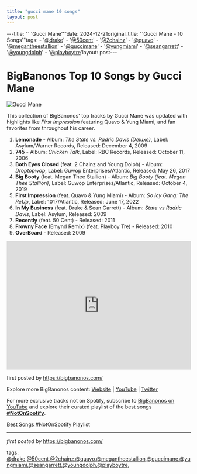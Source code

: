 ```yaml
---
title: "gucci mane 10 songs"
layout: post
---
```

---title: "' 'Gucci Mane''"date: 2024-12-21original_title: "'Gucci Mane -  10 Songs'"tags:  - '[@drake](/tags/drake/)'  - '[@50cent](/tags/50cent/)'  - '[@2chainz](/tags/2chainz/)'  - '[@quavo](/tags/quavo/)'  - '[@megantheestallion](/tags/megantheestallion/)'  - '[@guccimane](/tags/guccimane/)'  - '[@yungmiami](/tags/yungmiami/)'  - '[@seangarrett](/tags/seangarrett/)'  - '[@youngdolph](/tags/youngdolph/)'  - '[@playboytre](/tags/playboytre/)'layout: post---<h1>BigBanonos Top 10 Songs by Gucci Mane</h1><img alt="Gucci Mane" src="https://yt3.googleusercontent.com/rA78H-5Zuw7YEnKoNwWLI8xatjbA_GjwTyr1u2axE0LRESoafHIXdI5T_T9a17L287jaV2osvw=s900-c-k-c0x00ffffff-no-rj" /> <p>This collection of BigBanonos' top tracks by Gucci Mane was updated with highlights like *First Impression* featuring Quavo & Yung Miami, and fan favorites from throughout his career.</p> <ol> <li><strong>Lemonade</strong> - Album: <em>The State vs. Radric Davis (Deluxe)</em>, Label: Asylum/Warner Records, Released: December 4, 2009</li> <li><strong>745</strong> - Album: <em>Chicken Talk</em>, Label: RBC Records, Released: October 11, 2006</li> <li><strong>Both Eyes Closed</strong> (feat. 2 Chainz and Young Dolph) - Album: <em>Droptopwop</em>, Label: Guwop Enterprises/Atlantic, Released: May 26, 2017</li> <li><strong>Big Booty</strong> (feat. Megan Thee Stallion) - Album: <em>Big Booty (feat. Megan Thee Stallion)</em>, Label: Guwop Enterprises/Atlantic, Released: October 4, 2019</li> <li><strong>First Impression</strong> (feat. Quavo & Yung Miami) - Album: <em>So Icy Gang: The ReUp</em>, Label: 1017/Atlantic, Released: June 17, 2022</li> <li><strong>In My Business</strong> (feat. Drake & Sean Garrett) - Album: <em>State vs Radric Davis</em>, Label: Asylum, Released: 2009</li> <li><strong>Recently</strong> (feat. 50 Cent) - Released: 2011</li> <li><strong>Frowny Face</strong> (Emynd Remix) (feat. Playboy Tre) - Released: 2010</li> <li><strong>OverBoard</strong> - Released: 2009</li></ol> <div> <iframe allow="autoplay; clipboard-write; encrypted-media; fullscreen; picture-in-picture" allowfullscreen="" frameborder="0" height="352" loading="lazy" src="https://open.spotify.com/embed/playlist/15uD0evd8y7pK9nnfbSh2C?utm_source=generator" width="100%"></iframe></div> <p>first posted by https://bigbanonos.com/</p> <div> <p>Explore more BigBanonos content: <a href="https://bigbanonos.com/">Website</a> | <a href="https://www.youtube.com/[@BigBanonos](/tags/BigBanonos/)">YouTube</a> | <a href="https://x.com/bigbanonos">Twitter</a></p></div> <!--Subscribe and Playlist Links--><div>    <p>For more exclusive tracks not on Spotify, subscribe to <a href="https://www.youtube.com/[@BigBanonos](/tags/BigBanonos/)" target="_blank">BigBanonos on YouTube</a> and explore their curated playlist of the best songs <strong>[#NotOnSpotify](/tags/NotOnSpotify/)</strong>.</p>    <p><a href="https://www.youtube.com/playlist?list=PLtuNtuTatqI0kFahUCbtbfenC_ET5O_tr" target="_blank">Best Songs [#NotOnSpotify](/tags/NotOnSpotify/) Playlist<br /></a></p></div><hr /><p><em>first posted by</em> <a href="https://bigbanonos.com/" rel="noopener" target="_new">https://bigbanonos.com/</a></p><p>tags: [@drake](/tags/drake/),[@50cent](/tags/50cent/),[@2chainz](/tags/2chainz/),[@quavo](/tags/quavo/),[@megantheestallion](/tags/megantheestallion/),[@guccimane](/tags/guccimane/),[@yungmiami](/tags/yungmiami/),[@seangarrett](/tags/seangarrett/),[@youngdolph](/tags/youngdolph/),[@playboytre](/tags/playboytre/),</p>